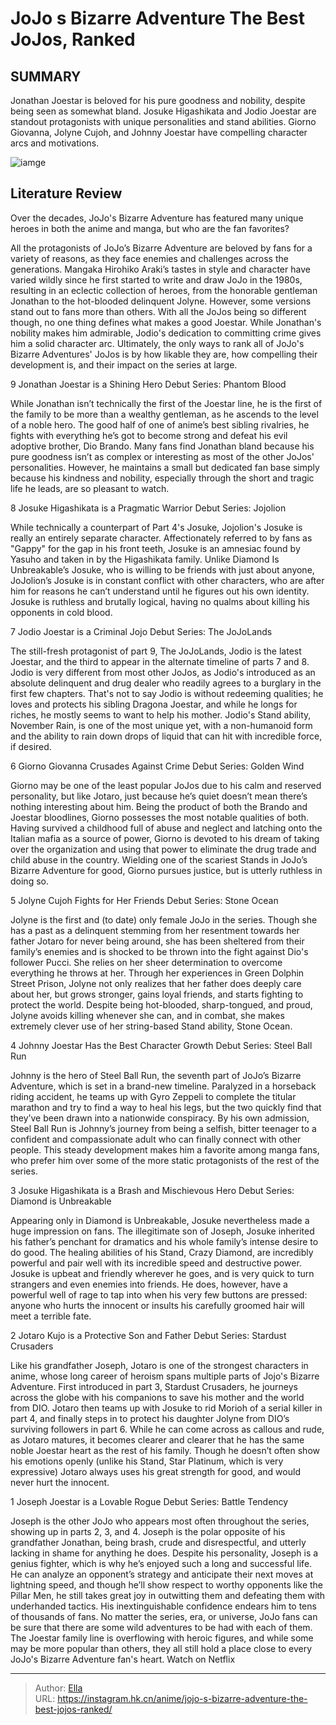 # JoJo s Bizarre Adventure The Best JoJos, Ranked


## SUMMARY 


 Jonathan Joestar is beloved for his pure goodness and nobility, despite being seen as somewhat bland. 
 Josuke Higashikata and Jodio Joestar are standout protagonists with unique personalities and stand abilities. 
 Giorno Giovanna, Jolyne Cujoh, and Johnny Joestar have compelling character arcs and motivations. 

![iamge](https://static1.srcdn.com/wordpress/wp-content/uploads/2023/03/ezgif-3-c3e7acf8ae.jpg)

## Literature Review

Over the decades, JoJo&#39;s Bizarre Adventure has featured many unique heroes in both the anime and manga, but who are the fan favorites?




All the protagonists of JoJo’s Bizarre Adventure are beloved by fans for a variety of reasons, as they face enemies and challenges across the generations. Mangaka Hirohiko Araki’s tastes in style and character have varied wildly since he first started to write and draw JoJo in the 1980s, resulting in an eclectic collection of heroes, from the honorable gentleman Jonathan to the hot-blooded delinquent Jolyne. However, some versions stand out to fans more than others.
With all the JoJos being so different though, no one thing defines what makes a good Joestar. While Jonathan&#39;s nobility makes him admirable, Jodio&#39;s dedication to committing crime gives him a solid character arc. Ultimately, the only ways to rank all of JoJo&#39;s Bizarre Adventures&#39; JoJos is by how likable they are, how compelling their development is, and their impact on the series at large.









 








 9  Jonathan Joestar is a Shining Hero 
Debut Series: Phantom Blood
        

While Jonathan isn’t technically the first of the Joestar line, he is the first of the family to be more than a wealthy gentleman, as he ascends to the level of a noble hero. The good half of one of anime’s best sibling rivalries, he fights with everything he’s got to become strong and defeat his evil adoptive brother, Dio Brando. Many fans find Jonathan bland because his pure goodness isn’t as complex or interesting as most of the other JoJos&#39; personalities. However, he maintains a small but dedicated fan base simply because his kindness and nobility, especially through the short and tragic life he leads, are so pleasant to watch.





 8  Josuke Higashikata is a Pragmatic Warrior 
Debut Series: Jojolion
        

While technically a counterpart of Part 4&#39;s Josuke, Jojolion&#39;s Josuke is really an entirely separate character. Affectionately referred to by fans as &#34;Gappy&#34; for the gap in his front teeth, Josuke is an amnesiac found by Yasuho and taken in by the Higashikata family. Unlike Diamond Is Unbreakable’s Josuke, who is willing to be friends with just about anyone, JoJolion’s Josuke is in constant conflict with other characters, who are after him for reasons he can’t understand until he figures out his own identity. Josuke is ruthless and brutally logical, having no qualms about killing his opponents in cold blood.





 7  Jodio Joestar is a Criminal Jojo 
Debut Series: The JoJoLands
        

The still-fresh protagonist of part 9, The JoJoLands, Jodio is the latest Joestar, and the third to appear in the alternate timeline of parts 7 and 8. Jodio is very different from most other JoJos, as Jodio&#39;s introduced as an absolute delinquent and drug dealer who readily agrees to a burglary in the first few chapters. That&#39;s not to say Jodio is without redeeming qualities; he loves and protects his sibling Dragona Joestar, and while he longs for riches, he mostly seems to want to help his mother. Jodio&#39;s Stand ability, November Rain, is one of the most unique yet, with a non-humanoid form and the ability to rain down drops of liquid that can hit with incredible force, if desired.





 6  Giorno Giovanna Crusades Against Crime 
Debut Series: Golden Wind
        

Giorno may be one of the least popular JoJos due to his calm and reserved personality, but like Jotaro, just because he’s quiet doesn’t mean there’s nothing interesting about him. Being the product of both the Brando and Joestar bloodlines, Giorno possesses the most notable qualities of both. Having survived a childhood full of abuse and neglect and latching onto the Italian mafia as a source of power, Giorno is devoted to his dream of taking over the organization and using that power to eliminate the drug trade and child abuse in the country. Wielding one of the scariest Stands in JoJo’s Bizarre Adventure for good, Giorno pursues justice, but is utterly ruthless in doing so.





 5  Jolyne Cujoh Fights for Her Friends 
Debut Series: Stone Ocean


 







Jolyne is the first and (to date) only female JoJo in the series. Though she has a past as a delinquent stemming from her resentment towards her father Jotaro for never being around, she has been sheltered from their family’s enemies and is shocked to be thrown into the fight against Dio&#39;s follower Pucci. She relies on her sheer determination to overcome everything he throws at her. Through her experiences in Green Dolphin Street Prison, Jolyne not only realizes that her father does deeply care about her, but grows stronger, gains loyal friends, and starts fighting to protect the world. Despite being hot-blooded, sharp-tongued, and proud, Jolyne avoids killing whenever she can, and in combat, she makes extremely clever use of her string-based Stand ability, Stone Ocean.





 4  Johnny Joestar Has the Best Character Growth 
Debut Series: Steel Ball Run
        

Johnny is the hero of Steel Ball Run, the seventh part of JoJo’s Bizarre Adventure, which is set in a brand-new timeline. Paralyzed in a horseback riding accident, he teams up with Gyro Zeppeli to complete the titular marathon and try to find a way to heal his legs, but the two quickly find that they’ve been drawn into a nationwide conspiracy. By his own admission, Steel Ball Run is Johnny’s journey from being a selfish, bitter teenager to a confident and compassionate adult who can finally connect with other people. This steady development makes him a favorite among manga fans, who prefer him over some of the more static protagonists of the rest of the series.





 3  Josuke Higashikata is a Brash and Mischievous Hero 
Debut Series: Diamond is Unbreakable


 







Appearing only in Diamond is Unbreakable, Josuke nevertheless made a huge impression on fans. The illegitimate son of Joseph, Josuke inherited his father’s penchant for dramatics and his whole family’s intense desire to do good. The healing abilities of his Stand, Crazy Diamond, are incredibly powerful and pair well with its incredible speed and destructive power. Josuke is upbeat and friendly wherever he goes, and is very quick to turn strangers and even enemies into friends. He does, however, have a powerful well of rage to tap into when his very few buttons are pressed: anyone who hurts the innocent or insults his carefully groomed hair will meet a terrible fate.





 2  Jotaro Kujo is a Protective Son and Father 
Debut Series: Stardust Crusaders
        

Like his grandfather Joseph, Jotaro is one of the strongest characters in anime, whose long career of heroism spans multiple parts of Jojo&#39;s Bizarre Adventure. First introduced in part 3, Stardust Crusaders, he journeys across the globe with his companions to save his mother and the world from DIO. Jotaro then teams up with Josuke to rid Morioh of a serial killer in part 4, and finally steps in to protect his daughter Jolyne from DIO’s surviving followers in part 6. While he can come across as callous and rude, as Jotaro matures, it becomes clearer and clearer that he has the same noble Joestar heart as the rest of his family. Though he doesn’t often show his emotions openly (unlike his Stand, Star Platinum, which is very expressive) Jotaro always uses his great strength for good, and would never hurt the innocent.





 1  Joseph Joestar is a Lovable Rogue 
Debut Series: Battle Tendency


 







Joseph is the other JoJo who appears most often throughout the series, showing up in parts 2, 3, and 4. Joseph is the polar opposite of his grandfather Jonathan, being brash, crude and disrespectful, and utterly lacking in shame for anything he does. Despite his personality, Joseph is a genius fighter, which is why he’s enjoyed such a long and successful life. He can analyze an opponent’s strategy and anticipate their next moves at lightning speed, and though he’ll show respect to worthy opponents like the Pillar Men, he still takes great joy in outwitting them and defeating them with underhanded tactics. His inextinguishable confidence endears him to tens of thousands of fans.
No matter the series, era, or universe, JoJo fans can be sure that there are some wild adventures to be had with each of them. The Joestar family line is overflowing with heroic figures, and while some may be more popular than others, they all still hold a place close to every JoJo&#39;s Bizarre Adventure fan&#39;s heart.
Watch on Netflix

---

> Author: [Ella](https://instagram.hk.cn/)  
> URL: https://instagram.hk.cn/anime/jojo-s-bizarre-adventure-the-best-jojos-ranked/  

